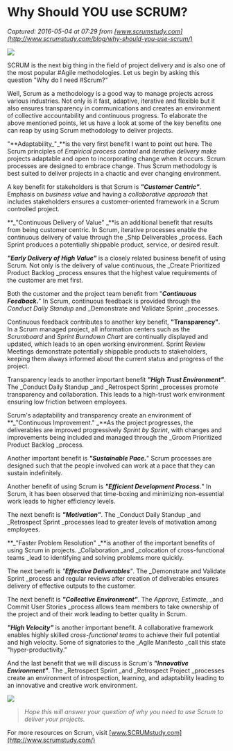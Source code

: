 # Why Should YOU use SCRUM?

_Captured: 2016-05-04 at 07:29 from [www.scrumstudy.com](http://www.scrumstudy.com/blog/why-should-you-use-scrum/)_

![](http://www.scrumstudy.com/blog/wp-content/uploads/agile-adapt-deliver-inspect.png)

SCRUM is the next big thing in the field of project delivery and is also one of the most popular #Agile methodologies. Let us begin by asking this question "Why do I need #Scrum?"

Well, Scrum as a methodology is a good way to manage projects across various industries. Not only is it fast, adaptive, iterative and flexible but it also ensures transparency in communications and creates an environment of collective accountability and continuous progress. To elaborate the above mentioned points, let us have a look at some of the key benefits one can reap by using Scrum methodology to deliver projects.

"**Adaptability_"_**is the very first benefit I want to point out here. The Scrum principles of _Empirical process control_ and _iterative delivery_ make projects adaptable and open to incorporating change when it occurs. Scrum processes are designed to embrace change. Thus Scrum methodology is best suited to deliver projects in a chaotic and ever changing environment.

A key benefit for stakeholders is that Scrum is **_"Customer Centric"_**. Emphasis on _business value_ and having a _collaborative approach_ that includes stakeholders ensures a customer-oriented framework in a Scrum controlled project.

**_"Continuous Delivery of Value" _**is an additional benefit that results from being customer centric. In Scrum, iterative processes enable the continuous delivery of value through the _Ship Deliverables _process. Each Sprint produces a potentially shippable product, service, or desired result.

**_"Early Delivery of High Value"_** is a closely related business benefit of using Scrum. Not only is the delivery of value continuous, the _Create Prioritized Product Backlog _process ensures that the highest value requirements of the customer are met first.

Both the customer and the project team benefit from "**_Continuous Feedback._**" In Scrum, continuous feedback is provided through the _Conduct Daily Standup_ and _Demonstrate and Validate Sprint _processes.

Continuous feedback contributes to another key benefit, **"Transparency"**. In a Scrum managed project, all information centers such as the _Scrumboard_ and _Sprint Burndown Chart_ are continually displayed and updated, which leads to an open working environment. Sprint Review Meetings demonstrate potentially shippable products to stakeholders, keeping them always informed about the current status and progress of the project.

Transparency leads to another important benefit **_"High Trust Environment"_**. The _Conduct Daily Standup _and _Retrospect Sprint _processes promote transparency and collaboration. This leads to a high-trust work environment ensuring low friction between employees.

Scrum's adaptability and transparency create an environment of **_"Continuous Improvement." _**As the project progresses, the deliverables are improved progressively _Sprint by Sprint_, with changes and improvements being included and managed through the _Groom Prioritized Product Backlog _process.

Another important benefit is **_"Sustainable Pace._**" Scrum processes are designed such that the people involved can work at a pace that they can sustain indefinitely.

Another benefit of using Scrum is **_"Efficient Development Process._**" In Scrum, it has been observed that time-boxing and minimizing non-essential work leads to higher efficiency levels.

The next benefit is **_"Motivation"_**. The _Conduct Daily Standup _and _Retrospect Sprint _processes lead to greater levels of motivation among employees.

**_"Faster Problem Resolution" _**is another of the important benefits of using Scrum in projects. _Collaboration _and _colocation of cross-functional teams _lead to identifying and solving problems more quickly.

The next benefit is _"**Effective Deliverables**"_. The _Demonstrate and Validate Sprint _process and regular reviews after creation of deliverables ensures delivery of effective outputs to the customer.

The next benefit is **_"Collective Environment"_**. The _Approve, Estimate_, _and Commit User Stories _process allows team members to take ownership of the project and of their work leading to better quality in Scrum.

**_"High Velocity"_** is another important benefit. A collaborative framework enables highly skilled _cross-functional teams_ to achieve their full potential and high velocity. Some of signatories to the _Agile Manifesto _call this state "hyper-productivity."

And the last benefit that we will discuss is Scrum's **_"Innovative Environment"_**. The _Retrospect Sprint _and _Retrospect Project _processes create an environment of introspection, learning, and adaptability leading to an innovative and creative work environment.

![](http://www.scrumstudy.com/blog/wp-content/uploads/7cs-of-scrum2.png)

> _Hope this will answer your question of why you need to use Scrum to deliver your projects._

For more resources on Scrum, visit [www.SCRUMstudy.com](http://www.scrumstudy.com/)
